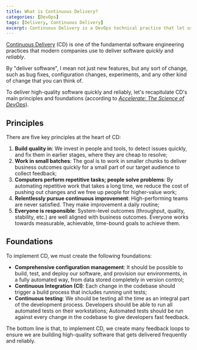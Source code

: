 ```yaml
---
title: What is Continuous Delivery?
categories: [DevOps]
tags: [Delivery, Continuous Delivery]
excerpt: Continuous Delivery is a DevOps technical practice that let us make changes into production, quickly and reliably. Let's recap its principles and foundations.
---
```


[Continuous Delivery](/swe/devops/cd) (CD) is one of the fundamental software engineering practices that modern companies use to deliver software *quickly* and *reliably*.

By "deliver software", I mean not just new features, but any sort of change, such as bug fixes, configuration changes, experiments, and any other kind of change that you can think of.

To deliver high-quality software quickly and reliably, let's recapitulate CD's main principles and foundations (according to *[Accelerate: The Science of DevOps](https://www.goodreads.com/book/show/35747076-accelerate)*).

## Principles

There are five key principles at the heart of CD:

1. **Build quality in**: We invest in people and tools, to detect issues quickly, and fix them in earlier stages, where they are cheap to resolve;
2. **Work in small batches**: The goal is to work in smaller chunks to deliver business outcomes quickly for a small part of our target audience to collect feedback;
3. **Computers perform repetitive tasks; people solve problems**: By automating repetitive work that takes a long time, we reduce the cost of pushing out changes and we free up people for higher-value work;
4. **Relentlessly pursue continuous improvement**: High-performing teams are never satisfied. They make improvement a daily routine;
5. **Everyone is responsible**: System-level outcomes (throughput, quality, stability, etc.) are well aligned with business outcomes. Everyone works towards measurable, achievable, time-bound goals to achieve them.

## Foundations

To implement CD, we must create the following foundations:

- **Comprehensive configuration management**: It should be possible to build, test, and deploy our software, and provision our environments, in a fully automated way, from data stored completely in version control;
- **Continuous Integration (CI)**: Each change in the codebase should trigger a build process that includes running unit tests;
- **Continuous testing**: We should be testing all the time as an integral part of the development process. Developers should be able to run all automated tests on their workstations; Automated tests should be run against every change in the codebase to give developers fast feedback.

The bottom line is that, to implement CD, we create many feedback loops to ensure we are building high-quality software that gets delivered frequently and reliably.